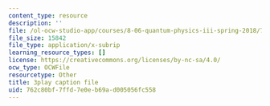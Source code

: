 ```yaml
---
content_type: resource
description: ''
file: /ol-ocw-studio-app/courses/8-06-quantum-physics-iii-spring-2018/762c80bf7ffd7e0eb69ad005056fc558_wWPh_6ex8qw.srt
file_size: 15842
file_type: application/x-subrip
learning_resource_types: []
license: https://creativecommons.org/licenses/by-nc-sa/4.0/
ocw_type: OCWFile
resourcetype: Other
title: 3play caption file
uid: 762c80bf-7ffd-7e0e-b69a-d005056fc558
---
```

